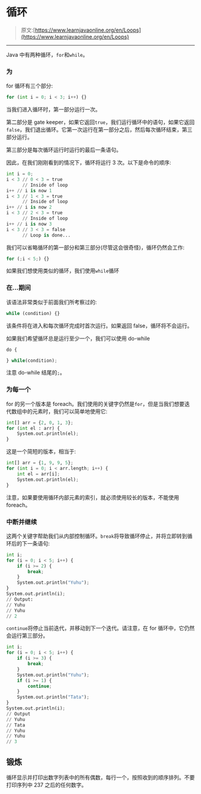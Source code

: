 # 循环

> 原文:[https://www.learnjavaonline.org/en/Loops](https://www.learnjavaonline.org/en/Loops)

* * *

Java 中有两种循环，`for`和`while`。

### 为

for 循环有三个部分:

```py
for (int i = 0; i < 3; i++) {} 
```

当我们进入循环时，第一部分运行一次。

第二部分是 gate keeper，如果它返回`true`，我们运行循环中的语句，如果它返回`false`，我们退出循环。它第一次运行在第一部分之后，然后每次循环结束，第三部分运行。

第三部分是每次循环运行时运行的最后一条语句。

因此，在我们刚刚看到的情况下，循环将运行 3 次。以下是命令的顺序:

```py
int i = 0;
i < 3 // 0 < 3 = true
      // Inside of loop
i++ // i is now 1
i < 3 // 1 < 3 = true
      // Inside of loop
i++ // i is now 2
i < 3 // 2 < 3 = true
      // Inside of loop
i++ // i is now 3
i < 3 // 3 < 3 = false
      // Loop is done... 
```

我们可以省略循环的第一部分和第三部分(尽管这会很奇怪)，循环仍然会工作:

```py
for (;i < 5;) {} 
```

如果我们想使用类似的循环，我们使用`while`循环

### 在…期间

该语法非常类似于前面我们所考察过的:

```py
while (condition) {} 
```

该条件将在进入和每次循环完成时首次运行。如果返回 false，循环将不会运行。

如果我们希望循环总是运行至少一个，我们可以使用 do-while

```py
do {

} while(condition); 
```

注意 do-while 结尾的`;`。

### 为每一个

for 的另一个版本是 foreach。我们使用的关键字仍然是`for`，但是当我们想要迭代数组中的元素时，我们可以简单地使用它:

```py
int[] arr = {2, 0, 1, 3};
for (int el : arr) {
    System.out.println(el);
} 
```

这是一个简短的版本，相当于:

```py
int[] arr = {1, 9, 9, 5};
for (int i = 0; i < arr.length; i++) {
    int el = arr[i];
    System.out.println(el);
} 
```

注意，如果要使用循环内部元素的索引，就必须使用较长的版本，不能使用 foreach。

### 中断并继续

这两个关键字帮助我们从内部控制循环。`break`将导致循环停止，并将立即转到循环后的下一条语句:

```py
int i;
for (i = 0; i < 5; i++) {
    if (i >= 2) {
        break;
    }
    System.out.println("Yuhu");
}
System.out.println(i);
// Output:
// Yuhu
// Yuhu
// 2 
```

`continue`将停止当前迭代，并移动到下一个迭代。请注意，在 for 循环中，它仍然会运行第三部分。

```py
int i;
for (i = 0; i < 5; i++) {
    if (i >= 3) {
        break;
    }
    System.out.println("Yuhu");
    if (i >= 1) {
        continue;
    }
    System.out.println("Tata");
}
System.out.println(i);
// Output
// Yuhu
// Tata
// Yuhu
// Yuhu
// 3 
```

## 锻炼

循环显示并打印出数字列表中的所有偶数，每行一个，按照收到的顺序排列。不要打印序列中 237 之后的任何数字。